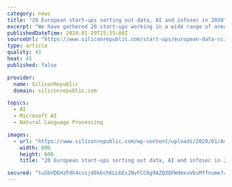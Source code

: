 ```yaml
---
category: news
title: "20 European start-ups sorting out data, AI and infosec in 2020"
excerpt: "We have gathered 20 start-ups working in a wide range of areas related to AI, data and infosec, which we believe are well worth watching in 2020 and the decade ahead. From Dublin to Galway and from Poland to Romania, we have gathered 20 European start-ups that are definitely worth keeping an eye on if you’re interested in anything to do with ..."
publishedDateTime: 2020-01-29T15:55:00Z
sourceUrl: "https://www.siliconrepublic.com/start-ups/european-data-science-ai-infosec-startups"
type: article
quality: 41
heat: 41
published: false

provider:
  name: SiliconRepublic
  domain: siliconrepublic.com

topics:
  - AI
  - Microsoft AI
  - Natural Language Processing

images:
  - url: "https://www.siliconrepublic.com/wp-content/uploads/2020/01/AdobeStock_311163022.jpeg"
    width: 800
    height: 600
    title: "20 European start-ups sorting out data, AI and infosec in 2020"

secured: "tuSbVDEHzPdh4cssjd0kbchKLL6EsZNvFCC6g9AZQ3QFWdmxvVbsMffnume7aAlBOawHrRXTuimzSymRC6vx0xmp18Nl/JK5tK1jcFQn95rklBw+FD2ttMkGFOSmXkpwRS3nTXzL51l5W5WHBOJ2c3+c6s375NoDg+KXc8SOOOkh0jotvEbPr3ClXDVbuh8utYm4dA2jw8RCaw5GWWjBY4AWQ+hBD+3A7lGUpvNrxKOetGae52L8dKGcA6YQTH0GzDzjbi0BcHjFh069LpusdRHlz5tOJI/J19m5QhY+IM2Zl9O1swxgOA0t7fjQwr6R6bDT215/bLcV+m61LpwSgvn+roHq7ZhTouUOb3reh+SzBWqC0MK68F1td0WJlXbUnNzb1wGpG5aEHFwCOWuls6CQtwdWp2HAHFQRYivceXy+nm3AMZfWBtYNShy4bCgg9DekNqRzjJXuCdwV21cdgtfATm9H7/2ib2veuUajW1I=;iWlEkYam5ctZ6KsJSmnN4Q=="
---
```


